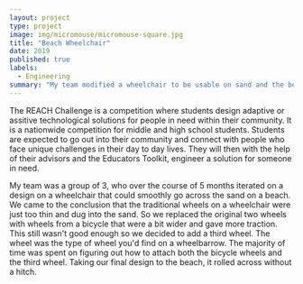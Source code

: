 ```yaml
---
layout: project
type: project
image: img/micromouse/micromouse-square.jpg
title: "Beach Wheelchair"
date: 2019
published: true
labels:
  - Engineering
summary: "My team modified a wheelchair to be usable on sand and the beach. This project was selected to be a finalist for the 2019 REACH Challenge."
---
```


The REACH Challenge is a competition where students design adaptive or assitive technological solutions for people in need within their community. It is a nationwide competition for middle and high school students. Students are expected to go out into their community and connect with people who face unique challenges in their day to day lives. They will then with the help of their advisors and the Educators Toolkit, engineer a solution for someone in need.

My team was a group of 3, who over the course of 5 months iterated on a design on a wheelchair that could smoothly go across the sand on a beach. We came to the conclusion that the traditional wheels on a wheelchair were just too thin and dug into the sand. So we replaced the original two wheels with wheels from a bicycle that were a bit wider and gave more traction. This still wasn't good enough so we decided to add a third wheel. The wheel was the type of wheel you'd find on a wheelbarrow. The majority of time was spent on figuring out how to attach both the bicycle wheels and the third wheel. Taking our final design to the beach, it rolled across without a hitch.
